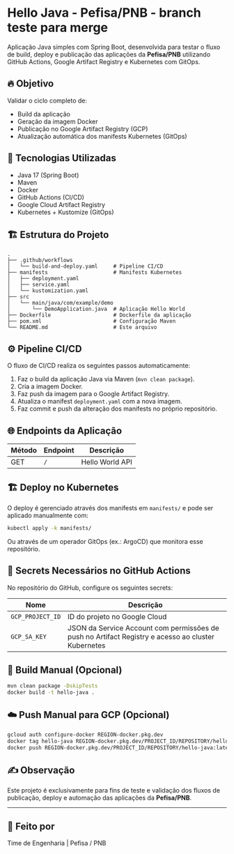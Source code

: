 # Hello Java - Pefisa/PNB - branch teste para merge

Aplicação Java simples com Spring Boot, desenvolvida para testar o fluxo de build, deploy e publicação das aplicações da **Pefisa/PNB** utilizando GitHub Actions, Google Artifact Registry e Kubernetes com GitOps.

## 🔥 Objetivo

Validar o ciclo completo de:

- Build da aplicação
- Geração da imagem Docker
- Publicação no Google Artifact Registry (GCP)
- Atualização automática dos manifests Kubernetes (GitOps)

## 🚀 Tecnologias Utilizadas

- Java 17 (Spring Boot)
- Maven
- Docker
- GitHub Actions (CI/CD)
- Google Cloud Artifact Registry
- Kubernetes + Kustomize (GitOps)

## 🏗️ Estrutura do Projeto

```plaintext
.
├── .github/workflows
│   └── build-and-deploy.yaml     # Pipeline CI/CD
├── manifests                     # Manifests Kubernetes
│   ├── deployment.yaml
│   ├── service.yaml
│   └── kustomization.yaml
├── src
│   └── main/java/com/example/demo
│       └── DemoApplication.java  # Aplicação Hello World
├── Dockerfile                    # Dockerfile da aplicação
├── pom.xml                       # Configuração Maven
└── README.md                     # Este arquivo
```

## ⚙️ Pipeline CI/CD

O fluxo de CI/CD realiza os seguintes passos automaticamente:

1. Faz o build da aplicação Java via Maven (`mvn clean package`).
2. Cria a imagem Docker.
3. Faz push da imagem para o Google Artifact Registry.
4. Atualiza o manifest `deployment.yaml` com a nova imagem.
5. Faz commit e push da alteração dos manifests no próprio repositório.

## 🌐 Endpoints da Aplicação

| Método | Endpoint | Descrição       |
|--------|----------|-----------------|
| GET    | `/`      | Hello World API |

## 🏗️ Deploy no Kubernetes

O deploy é gerenciado através dos manifests em `manifests/` e pode ser aplicado manualmente com:

```bash
kubectl apply -k manifests/
```

Ou através de um operador GitOps (ex.: ArgoCD) que monitora esse repositório.

## 🔐 Secrets Necessários no GitHub Actions

No repositório do GitHub, configure os seguintes secrets:

| Nome             | Descrição                                    |
|------------------|----------------------------------------------|
| `GCP_PROJECT_ID` | ID do projeto no Google Cloud                |
| `GCP_SA_KEY`     | JSON da Service Account com permissões de push no Artifact Registry e acesso ao cluster Kubernetes |

## 🐳 Build Manual (Opcional)

```bash
mvn clean package -DskipTests
docker build -t hello-java .
```

## ☁️ Push Manual para GCP (Opcional)

```bash
gcloud auth configure-docker REGION-docker.pkg.dev
docker tag hello-java REGION-docker.pkg.dev/PROJECT_ID/REPOSITORY/hello-java:latest
docker push REGION-docker.pkg.dev/PROJECT_ID/REPOSITORY/hello-java:latest
```

## ✍️ Observação

Este projeto é exclusivamente para fins de teste e validação dos fluxos de publicação, deploy e automação das aplicações da **Pefisa/PNB**.

---

## 💼 Feito por

Time de Engenharia | Pefisa / PNB